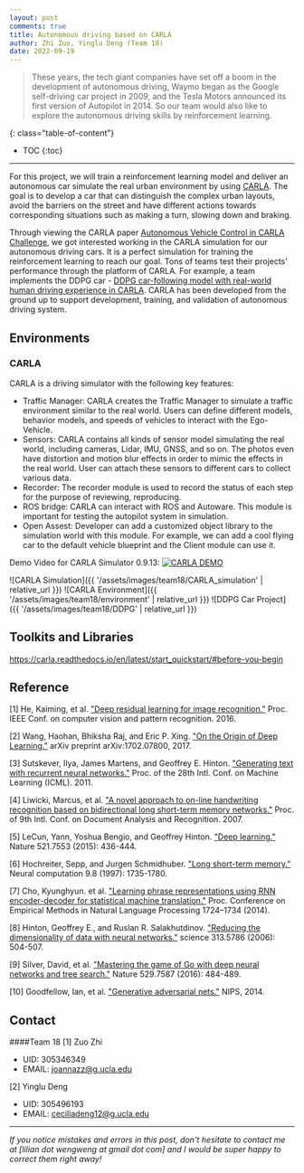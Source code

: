```yaml
---
layout: post
comments: true
title: Autonomous driving based on CARLA
author: Zhi Zuo, Yinglu Deng (Team 18)
date: 2022-09-19
---
```


> These years, the tech giant companies have set off a boom in the development of autonomous driving, Waymo began as the Google self-driving car project in 2009, and the Tesla Motors announced its first version of Autopilot in 2014. So our team would also like to explore the autonomous driving skills by reinforcement learning.

<!--more-->

{: class="table-of-content"}
* TOC
{:toc}

---

For this project, we will train a reinforcement learning model and deliver an autonomous car simulate the real urban environment by using [CARLA](https://carla.org/). The goal is to develop a car that can distinguish the complex urban layouts, avoid the barriers on the street and have different actions towards corresponding situations such as making a turn, slowing down and braking. 

Through viewing the CARLA paper [Autonomous Vehicle Control in CARLA Challenge](https://ebuah.uah.es/dspace/bitstream/handle/10017/45428/Autonomous_Egido_FIT_2020.pdf?isAllowed=y&sequence=1), we got interested working in the CARLA simulation for our autonomous driving cars. It is a perfect simulation for training the reinforcement learning to reach our goal. Tons of teams test their projects' performance through the platform of CARLA. For example, a team implements the DDPG car - [DDPG car-following model with real-world human driving experience in CARLA](https://arxiv.org/pdf/2112.14602v1.pdf). CARLA has been developed from the ground up to support development, training, and validation of autonomous driving system. 

## Environments
### CARLA
CARLA is a driving simulator with the following key features:
- Traffic Manager: CARLA creates the Traffic Manager to simulate a traffic environment similar to the real world. Users can define different models, behavior models, and speeds of vehicles to interact with the Ego-Vehicle. 
- Sensors: CARLA contains all kinds of sensor model simulating the real world, including cameras, Lidar, IMU, GNSS, and so on. The photos even have distortion and motion blur effects in order to mimic the effects in the real world. User can attach these sensors to different cars to collect various data. 
- Recorder: The recorder module is used to record the status of each step for the purpose of reviewing, reproducing. 
- ROS bridge: CARLA can interact with ROS and Autoware. This module is important for testing the autopilot system in simulation. 
- Open Assest: Developer can add a customized object library to the simulation world with this module. For example, we can add a cool flying car to the default vehicle blueprint and the Client module can use it. 


Demo Video for CARLA Simulator 0.9.13:
[![CARLA DEMO](https://www.youtube.com/watch?v=S2VIP0qumas&t=92s.jpg)](https://www.youtube.com/watch?v=S2VIP0qumas&t=92s)



![CARLA Simulation]({{ '/assets/images/team18/CARLA_simulation' | relative_url }})
![CARLA Environment]({{ '/assets/images/team18/environment' | relative_url }})
![DDPG Car Project]({{ '/assets/images/team18/DDPG' | relative_url }})







## Toolkits and Libraries


https://carla.readthedocs.io/en/latest/start_quickstart/#before-you-begin




## Reference
[1] He, Kaiming, et al. ["Deep residual learning for image recognition."](http://www.cv-foundation.org/openaccess/content_cvpr_2016/papers/He_Deep_Residual_Learning_CVPR_2016_paper.pdf) Proc. IEEE Conf. on computer vision and pattern recognition. 2016.

[2] Wang, Haohan, Bhiksha Raj, and Eric P. Xing. ["On the Origin of Deep Learning."](https://arxiv.org/pdf/1702.07800.pdf) arXiv preprint arXiv:1702.07800, 2017.

[3] Sutskever, Ilya, James Martens, and Geoffrey E. Hinton. ["Generating text with recurrent neural networks."](http://machinelearning.wustl.edu/mlpapers/paper_files/ICML2011Sutskever_524.pdf) Proc. of the 28th Intl. Conf. on Machine Learning (ICML). 2011.

[4] Liwicki, Marcus, et al. ["A novel approach to on-line handwriting recognition based on bidirectional long short-term memory networks."](http://www6.in.tum.de/Main/Publications/Liwicki2007a.pdf) Proc. of 9th Intl. Conf. on Document Analysis and Recognition. 2007.

[5] LeCun, Yann, Yoshua Bengio, and Geoffrey Hinton. ["Deep learning."](http://pages.cs.wisc.edu/~dyer/cs540/handouts/deep-learning-nature2015.pdf) Nature 521.7553 (2015): 436-444.

[6] Hochreiter, Sepp, and Jurgen Schmidhuber. ["Long short-term memory."](http://web.eecs.utk.edu/~itamar/courses/ECE-692/Bobby_paper1.pdf) Neural computation 9.8 (1997): 1735-1780.

[7] Cho, Kyunghyun. et al. ["Learning phrase representations using RNN encoder-decoder for statistical machine translation."](https://arxiv.org/pdf/1406.1078.pdf) Proc. Conference on Empirical Methods in Natural Language Processing 1724–1734 (2014).

[8] Hinton, Geoffrey E., and Ruslan R. Salakhutdinov. ["Reducing the dimensionality of data with neural networks."](https://pdfs.semanticscholar.org/7d76/b71b700846901ac4ac119403aa737a285e36.pdf) science 313.5786 (2006): 504-507.

[9] Silver, David, et al. ["Mastering the game of Go with deep neural networks and tree search."](http://web.iitd.ac.in/~sumeet/Silver16.pdf) Nature 529.7587 (2016): 484-489.

[10] Goodfellow, Ian, et al. ["Generative adversarial nets."](https://arxiv.org/pdf/1406.2661.pdf) NIPS, 2014.


## Contact
####Team 18
[1] Zuo Zhi 
- UID: 305346349
- EMAIL: joannazz@g.ucla.edu

[2]  Yinglu Deng 
- UID: 305496193
- EMAIL: ceciliadeng12@g.ucla.edu

---

*If you notice mistakes and errors in this post, don't hesitate to contact me at [lilian dot wengweng at gmail dot com] and I would be super happy to correct them right away!*
